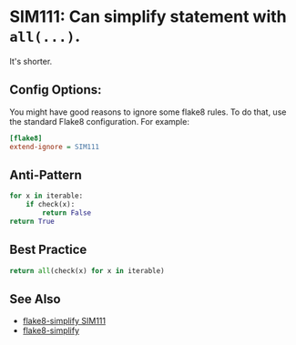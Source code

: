 # SIM111: Can simplify statement with `all(...)`.

It's shorter.

## Config Options:

You might have good reasons to ignore some flake8 rules. To do that, use the standard Flake8
configuration. For example:

```ini
[flake8]
extend-ignore = SIM111
```

## Anti-Pattern

```python
for x in iterable:
    if check(x):
        return False
return True
```

## Best Practice

```python
return all(check(x) for x in iterable)
```

## See Also

* [flake8-simplify SIM111](https://github.com/MartinThoma/flake8-simplify/issues/15)
* [flake8-simplify](https://github.com/MartinThoma/flake8-simplify?tab=readme-ov-file)
